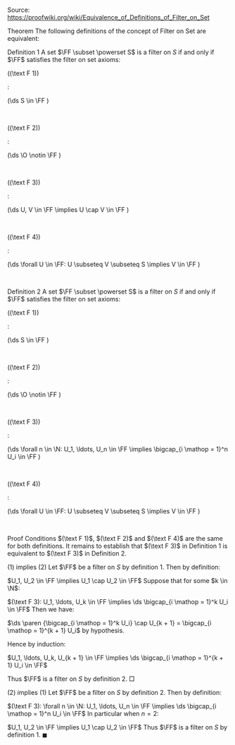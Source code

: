 # 

Source: https://proofwiki.org/wiki/Equivalence_of_Definitions_of_Filter_on_Set



Theorem
The following definitions of the concept of Filter on Set are equivalent:

Definition 1
A set $\FF \subset \powerset S$ is a filter on $S$ if and only if $\FF$ satisfies the filter on set axioms:




\((\text F 1)\)  

$:$  







\(\ds S \in \FF \)   







  


\((\text F 2)\)  

$:$  







\(\ds \O \notin \FF \)   







  


\((\text F 3)\)  

$:$  







\(\ds U, V \in \FF \implies U \cap V \in \FF \)   







  


\((\text F 4)\)  

$:$  







\(\ds \forall U \in \FF: U \subseteq V \subseteq S \implies V \in \FF \)   







  



Definition 2
A set $\FF \subset \powerset S$ is a filter on $S$ if and only if $\FF$ satisfies the filter on set axioms:




\((\text F 1)\)  

$:$  







\(\ds S \in \FF \)   







  


\((\text F 2)\)  

$:$  







\(\ds \O \notin \FF \)   







  


\((\text F 3)\)  

$:$  







\(\ds \forall n \in \N: U_1, \ldots, U_n \in \FF \implies \bigcap_{i \mathop = 1}^n U_i \in \FF \)   







  


\((\text F 4)\)  

$:$  







\(\ds \forall U \in \FF: U \subseteq V \subseteq S \implies V \in \FF \)   







  



Proof
Conditions $(\text F 1)$, $(\text F 2)$ and $(\text F 4)$ are the same for both definitions.
It remains to establish that $(\text F 3)$ in Definition 1 is equivalent to $(\text F 3)$ in Definition 2.

$(1)$ implies $(2)$
Let $\FF$ be a filter on $S$ by definition $1$.
Then by definition:

$U_1, U_2 \in \FF \implies U_1 \cap U_2 \in \FF$
Suppose that for some $k \in \N$:

$(\text F 3): U_1, \ldots, U_k \in \FF \implies \ds \bigcap_{i \mathop = 1}^k U_i \in \FF$
Then we have:

$\ds \paren {\bigcap_{i \mathop = 1}^k U_i} \cap U_{k + 1} = \bigcap_{i \mathop = 1}^{k + 1} U_i$
by hypothesis.

Hence by induction:

$U_1, \ldots, U_k, U_{k + 1} \in \FF \implies \ds \bigcap_{i \mathop = 1}^{k + 1} U_i \in \FF$

Thus $\FF$ is a filter on $S$ by definition $2$.
$\Box$


$(2)$ implies $(1)$
Let $\FF$ be a filter on $S$ by definition $2$.
Then by definition:

$(\text F 3): \forall n \in \N: U_1, \ldots, U_n \in \FF \implies \ds \bigcap_{i \mathop = 1}^n U_i \in \FF$
In particular when $n = 2$:

$U_1, U_2 \in \FF \implies U_1 \cap U_2 \in \FF$
Thus $\FF$ is a filter on $S$ by definition $1$.
$\blacksquare$





